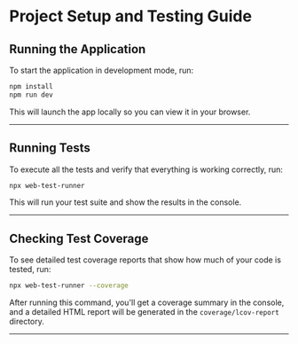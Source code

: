 # Project Setup and Testing Guide

## Running the Application

To start the application in development mode, run:

```bash
npm install
npm run dev
````

This will launch the app locally so you can view it in your browser.

---

## Running Tests

To execute all the tests and verify that everything is working correctly, run:

```bash
npx web-test-runner
```

This will run your test suite and show the results in the console.

---

## Checking Test Coverage

To see detailed test coverage reports that show how much of your code is tested, run:

```bash
npx web-test-runner --coverage
```

After running this command, you'll get a coverage summary in the console, and a detailed HTML report will be generated in the `coverage/lcov-report` directory.

---

